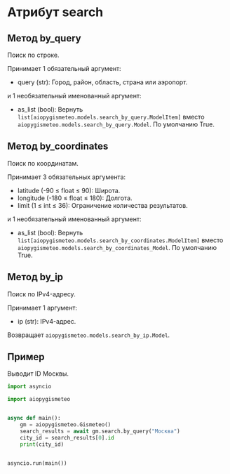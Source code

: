 # Атрибут search

## Метод by_query

Поиск по строке.

Принимает 1 обязательный аргумент:

- query (str): Город, район, область, страна или аэропорт.

и 1 необязательный именованный аргумент:

- as_list (bool): Вернуть `list[aiopygismeteo.models.search_by_query.ModelItem]` вместо `aiopygismeteo.models.search_by_query.Model`. По умолчанию True.

## Метод by_coordinates

Поиск по координатам.

Принимает 3 обязательных аргумента:

- latitude (-90 ≤ float ≤ 90): Широта.
- longitude (-180 ≤ float ≤ 180): Долгота.
- limit (1 ≤ int ≤ 36): Ограничение количества результатов.

и 1 необязательный именованный аргумент:

- as_list (bool): Вернуть `list[aiopygismeteo.models.search_by_coordinates.ModelItem]` вместо `aiopygismeteo.models.search_by_coordinates_Model`. По умолчанию True.

## Метод by_ip

Поиск по IPv4-адресу.

Принимает 1 аргумент:

- ip (str): IPv4-адрес.

Возвращает `aiopygismeteo.models.search_by_ip.Model`.

## Пример

Выводит ID Москвы.

```python
import asyncio

import aiopygismeteo


async def main():
    gm = aiopygismeteo.Gismeteo()
    search_results = await gm.search.by_query("Москва")
    city_id = search_results[0].id
    print(city_id)


asyncio.run(main())
```
